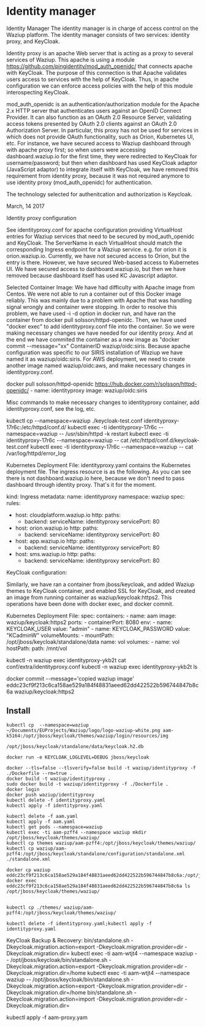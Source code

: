 Identity manager
================

Identity Manager
The identity manager is in charge of access control on the Waziup platform. The identity manager consists of two services: identity proxy, and KeyCloak. 

Identity proxy is an apache Web server that is acting as a proxy to several services of Waziup. This apache is using a module https://github.com/pingidentity/mod_auth_openidc/ that connects apache with KeyCloak. The purpose of this connection is that Apache validates users access to services with the help of KeyCloak. Thus, in apache configuration we can enforce access policies with the help of this module interospecting KeyCloak.

mod_auth_openidc is an authentication/authorization module for the Apache 2.x HTTP server that authenticates users against an OpenID Connect Provider. It can also function as an OAuth 2.0 Resource Server, validating access tokens presented by OAuth 2.0 clients against an OAuth 2.0 Authorization Server. In particular, this proxy has not be used for services in which does not provide OAuth functionality, such as Orion, Kubernetes UI, etc. For instance, we have secured access to Waziup dashboard through with apache proxy first; so when users were accessing dashboard.waziup.io for the first time, they were redirected to KeyCloak for username/password; but then when dashboard has used KeyCloak adaptor (JavaScript adaptor) to integrate itself with KeyCloak, we have removed this requirement from identity proxy, because it was not required anymore to use identity proxy (mod_auth_openidc) for authentication.

The technology selected for authenitcation and authorization is Keycloak.

March, 14 2017

Identity proxy configuration

See identityproxy.conf for apache configuration providing VirtualHost entries for Waziup services that need to be secured by mod_auth_openidc and KeyCloak. The ServerName in each VirtualHost should match the corresponding Ingress endpoint for a Waziup service. e.g. for orion it is orion.waziup.io.
Currently, we have not secured access to Orion, but the entry is there. However, we have secured Web-based access to Kubernetes UI. We have secured access to dashboard.waziup.io, but then we have removed because dashboard itself has used KC Javascript adaptor.


Selected Container Image:
We have had difficulty with Apache image from Centos. We were not able to run a container out of this Docker image reliably. This was mainly due to a problem with Apache that was handling signal wrongly and container were stopping. In order to resolve this problem, we have used -i -d option in docker run, and have ran the container from docker pull solsson/httpd-openidc. Then, we have used "docker exec" to add identityproxy.conf file into the container. So we were making necessary changes we have needed for our identity proxy. And at the end we have commited the container as a new image as  "docker commit --message="xx" ContainerID waziup/oidc:siris. Because apache configuration was specific to our SIRIS installation of Waziup we have named it as waziup/oidc:siris. For AWS deployment, we need to create another image named waziup/oidc:aws, and make necessary changes in identityproxy.conf.

docker pull solsson/httpd-openidc
https://hub.docker.com/r/solsson/httpd-openidc/
    - name: identityproxy
        image: waziup/oidc:siris

Misc commands to make necessary changes to identityproxy container, add identityproxy.conf, see the log, etc.

kubectl cp --namespace=waziup ./keycloak-test.conf identityproxy-17r6c:/etc/httpd/conf.d/
kubectl exec -ti identityproxy-17r6c --namespace=waziup --  /usr/sbin/httpd -k restart
kubectl exec -ti identityproxy-17r6c --namespace=waziup --  cat /etc/httpd/conf.d/keycloak-test.conf
kubectl exec -ti identityproxy-17r6c --namespace=waziup --  cat /var/log/httpd/error_log

Kubernetes Deployment File:
identityproxy.yaml contains the Kubernetes deployment file. The ingress resource is as the following. As you can see there is not dashboard.waziup.io here, because we don't need to pass dashboard through identity proxy. That's it for the moment.

kind: Ingress
metadata:
  name: identityproxy
  namespace: waziup
spec:
  rules:
  - host: cloudplatform.waziup.io
    http:
      paths:
      - backend:
          serviceName: identityproxy
          servicePort: 80
  - host: orion.waziup.io
    http:
      paths:
      - backend:
          serviceName: identityproxy
          servicePort: 80
  - host: app.waziup.io
    http:
      paths:
      - backend:
          serviceName: identityproxy
          servicePort: 80
  - host: sms.waziup.io
    http:
      paths:
      - backend:
          serviceName: identityproxy
          servicePort: 80

KeyCloak configuration:

Similarly, we have ran a container from jboss/keycloak, and added Waziup themes to KeyCloak container, and enabled SSL for KeyCloak, and created an image from running container as waziup/keycloak:https2. This operations have been done with docker exec, and docker commit.

Kubernetes Deployment File:
    spec:
      containers:
      - name: aam
        image: waziup/keycloak:https2
        ports:
        - containerPort: 8080
        env:
        - name: KEYCLOAK_USER 
          value: "admin"
        - name: KEYCLOAK_PASSWORD 
          value: "KCadminW"
        volumeMounts:
        - mountPath: /opt/jboss/keycloak/standalone/data
          name: vol
      volumes:
      - name: vol
        hostPath:
          path: /mnt/vol



kubectl -n waziup exec identityproxy-ykb2t cat conf/extra/identityproxy.conf
kubectl -n waziup exec identityproxy-ykb2t ls 


docker commit --message='copied waziup image' eddc23cf9f213c6ca158ae529a184f48831aeed62dd422522b596744847b8c6a waziup/keycloak:https2

Install
-------
```
kubectl cp  --namespace=waziup  ~/Documents/EUProjects/Waziup/logo/logo-waziup-white.png aam-k5164:/opt/jboss/keycloak/themes/waziup/login/resources/img

/opt/jboss/keycloak/standalone/data/keycloak.h2.db

docker run -e KEYCLOAK_LOGLEVEL=DEBUG jboss/keycloak

docker --tls=false --tlsverify=false build -t waziup/identityproxy -f ./Dockerfile --rm=true .
docker build -t waziup/identityproxy .
sudo docker build -t waziup/identityproxy -f ./Dockerfile .
docker login
docker push waziup/identityproxy
kubectl delete -f identityproxy.yaml
kubectl apply -f identityproxy.yaml

kubectl delete -f aam.yaml
kubectl apply -f aam.yaml
kubectl get pods --namespace=waziup
kubectl exec -ti aam-pzff4 --namespace waziup mkdir /opt/jboss/keycloak/themes/waziup/
kubectl cp themes waziup/aam-pzff4:/opt/jboss/keycloak/themes/waziup/
kubectl cp waziup/aam-pzff4:/opt/jboss/keycloak/standalone/configuration/standalone.xml ./standalone.xml

docker cp waziup eddc23cf9f213c6ca158ae529a184f48831aeed62dd422522b596744847b8c6a:/opt/jboss/keycloak/themes/waziup/
docker exec eddc23cf9f213c6ca158ae529a184f48831aeed62dd422522b596744847b8c6a ls /opt/jboss/keycloak/themes/waziup/


kubectl cp ./themes/ waziup/aam-pzff4:/opt/jboss/keycloak/themes/waziup/

kubectl delete -f identityproxy.yaml;kubectl apply -f identityproxy.yaml
```

KeyCloak Backup & Recovery:
bin/standalone.sh -Dkeycloak.migration.action=export -Dkeycloak.migration.provider=dir -Dkeycloak.migration.dir=
kubectl exec -ti aam-wtjt4 --namespace waziup -- /opt/jboss/keycloak/bin/standalone.sh -Dkeycloak.migration.action=export -Dkeycloak.migration.provider=dir -Dkeycloak.migration.dir=/home
kubectl exec -ti aam-wtjt4 --namespace waziup -- /opt/jboss/keycloak/bin/standalone.sh -Dkeycloak.migration.action=export -Dkeycloak.migration.provider=dir -Dkeycloak.migration.dir=/home
bin/standalone.sh -Dkeycloak.migration.action=import -Dkeycloak.migration.provider=dir -Dkeycloak.migration.dir=

kubectl apply -f aam-proxy.yam
